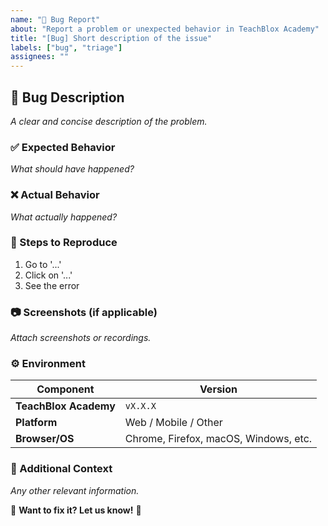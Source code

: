 ```yaml
---
name: "🐞 Bug Report"
about: "Report a problem or unexpected behavior in TeachBlox Academy"
title: "[Bug] Short description of the issue"
labels: ["bug", "triage"]
assignees: ""
---
```


## 🐞 Bug Description
_A clear and concise description of the problem._

### ✅ Expected Behavior
_What should have happened?_

### ❌ Actual Behavior
_What actually happened?_

### 🔄 Steps to Reproduce
1. Go to '...'
2. Click on '...'
3. See the error

### 📷 Screenshots (if applicable)
_Attach screenshots or recordings._

### ⚙️ Environment
| Component | Version |
|-----------|---------|
| **TeachBlox Academy** | `vX.X.X` |
| **Platform** | Web / Mobile / Other |
| **Browser/OS** | Chrome, Firefox, macOS, Windows, etc. |

### 🔗 Additional Context
_Any other relevant information._

🙌 **Want to fix it? Let us know!** 🚀  
